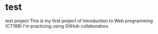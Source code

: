 # test
test project
This is my first project of Introduction to Web programming (CT188)
I'm practicing using GitHub
collaborators.